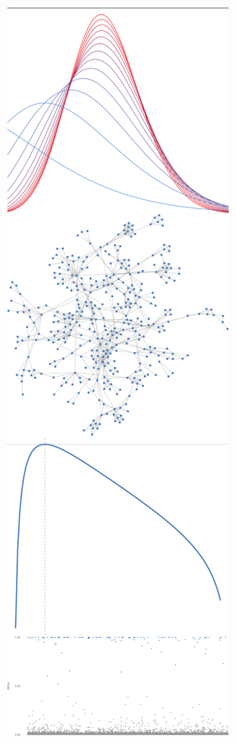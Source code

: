 
---
<div class="container">
  <div class="row no-gutters" style="height: 100px">
    <div class="col-sm mh-100">
      <img src="variational_EB.svg" style="width:100%; height:auto;">
    </div>
    <div class="col-sm mh-100">
      <img src="random_graph.svg" style="width:100%; height:auto;">
    </div>
    <div class="col-sm mh-100">
      <img src="plot_ml.svg" style="width:100%; height:auto;">
    </div>
    <div class="col-sm mh-100">
      <img src="plot_ppi.svg" style="width:100%; height:auto;">
    </div>
  </div>
</div>


<!--
**gleday/gleday** is a ✨ _special_ ✨ repository because its `README.md` (this file) appears on your GitHub profile.

Here are some ideas to get you started:

- 🔭 I’m currently working on ...
- 🌱 I’m currently learning ...
- 👯 I’m looking to collaborate on ...
- 🤔 I’m looking for help with ...
- 💬 Ask me about ...
- 📫 How to reach me: ...
- 😄 Pronouns: ...
- ⚡ Fun fact: ...
-->
